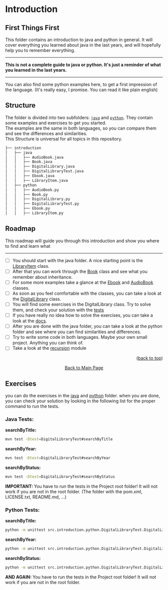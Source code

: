 <a id="readme-top"></a>

# Introduction

## First Things First
This folder contains an introduction to java and python in general. 
It will cover everything you learned about java in the last years, and will hopefully help you to remember everything.<hr>
<strong> This is not a complete guide to java or python. It's just a reminder of what you learned in the last years. </strong><hr>
You can also find some python examples here, to get a first impression of the language. 
(It's really easy, I promise. You can read it like plain english)

## Structure
The folder is divided into two subfolders: [`java`](java) and [`python`](python).
They contain some examples and exercises to get you started.<br>
The examples are the same in both languages, so you can compare them and see the differences and similarities.<br>
This Structure is universal for all topics in this repository.
```bash
├── introduction
│   ├── java
│   │   ├── AudioBook.java
│   │   ├── Book.java
│   │   ├── DigitalLibrary.java
│   │   ├── DigitalLibraryTest.java
│   │   ├── Ebook.java
│   │   ├── LibraryItem.java
│   ├── python
│   │   ├── AudioBook.py
│   │   ├── Book.py
│   │   ├── DigitalLibrary.py
│   │   ├── DigitalLibraryTest.py
│   │   ├── Ebook.py
│   │   ├── LibraryItem.py
```

## Roadmap
This roadmap will guide you through this introduction and show you where to find and learn what<hr>
- [ ] You should start with the java folder. A nice starting point is the [LibraryItem](java/LibraryItem.java) class.
- [ ] After that you can work through the [Book](java/Book.java) class and see what you remember about inheritance.
- [ ] For some more examples take a glance at the [Ebook](java/Ebook.java) and [AudioBook](java/AudioBook.java) classes.
- [ ] As soon as you feel comfortable with the classes, you can take a look at the [DigitalLibrary](java/DigitalLibrary.java) class.
- [ ] You will find some exercises in the DigitalLibrary class. Try to solve them, and check your solution with the [tests](#java-tests)
- [ ] If you have really no idea how to solve the exercises, you can take a look at the [docs](../../docs/.keep).
- [ ] After you are done with the java folder, you can take a look at the python folder and see where you can find similarities and differences.
- [ ] Try to write some code in both languages. Maybe your own small project. Anything you can think of.
- [ ] Take a look at the [recursion](../recursion/README.md) module

<p align="right">(<a href="#readme-top">back to top</a>)</p>
<p align="center"><a href="../../README.md">Back to Main Page</a></p>

## Exercises
you can do the exercises in the [java](java/README.md) and [python](python/README.md) folder.
when you are done, you can check your solution by looking in the following list for the proper command to run the tests.<br>
### Java Tests:
<strong>searchByTitle:</strong>
```bash
mvn test -Dtest=DigitalLibraryTest#searchByTitle
```
<strong>searchByYear:</strong>
```bash
mvn test -Dtest=DigitalLibraryTest#searchByYear
```
<strong>searchByStatus:</strong>
```bash
mvn test -Dtest=DigitalLibraryTest#searchByStatus
```
<strong> IMPORTANT: </strong> You have to run the tests in the Project root folder! It will not work if you are not in the 
root folder. (The folder with the pom.xml, LICENSE.txt, README.md, ...)<br>

### Python Tests:
<strong>searchByTitle:</strong>
```bash
python -m unittest src.introduction.python.DigitalLibraryTest.DigitalLibraryTest.test_search_by_title
```
<strong>searchByYear:</strong>
```bash
python -m unittest src.introduction.python.DigitalLibraryTest.DigitalLibraryTest.test_search_by_year
```
<strong>searchByStatus:</strong>
```bash
python -m unittest src.introduction.python.DigitalLibraryTest.DigitalLibraryTest.test_search_by_status
```
<strong> AND AGAIN: </strong> You have to run the tests in the Project root folder! It will not work if you are not in the 
root folder.

